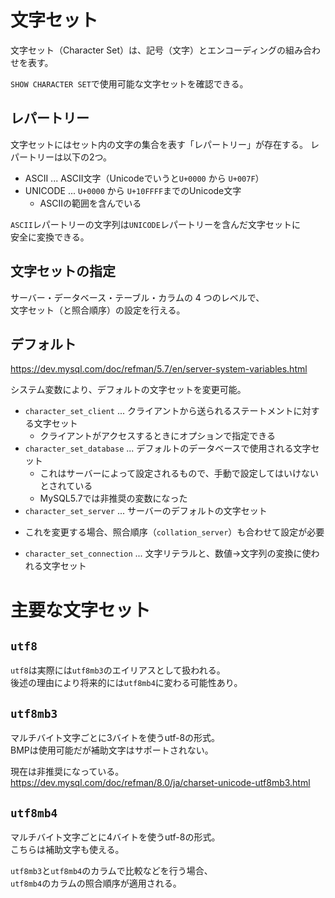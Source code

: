 # 文字セット
文字セット（Character Set）は、記号（文字）とエンコーディングの組み合わせを表す。  

`SHOW CHARACTER SET`で使用可能な文字セットを確認できる。

## レパートリー
文字セットにはセット内の文字の集合を表す「レパートリー」が存在する。
レパートリーは以下の2つ。

* ASCII ... ASCII文字（Unicodeでいうと`U+0000` から `U+007F`）
* UNICODE ... `U+0000` から `U+10FFFF`までのUnicode文字
  - ASCIIの範囲を含んでいる

`ASCII`レパートリーの文字列は`UNICODE`レパートリーを含んだ文字セットに  
安全に変換できる。

## 文字セットの指定
サーバー・データベース・テーブル・カラムの 4 つのレベルで、  
文字セット（と照合順序）の設定を行える。

## デフォルト
<https://dev.mysql.com/doc/refman/5.7/en/server-system-variables.html>

システム変数により、デフォルトの文字セットを変更可能。

* `character_set_client` ... クライアントから送られるステートメントに対する文字セット
  - クライアントがアクセスするときにオプションで指定できる
* `character_set_database` ... デフォルトのデータベースで使用される文字セット
  - これはサーバーによって設定されるもので、手動で設定してはいけないとされている
  - MySQL5.7では非推奨の変数になった
*  `character_set_server` ... サーバーのデフォルトの文字セット
  - これを変更する場合、照合順序（`collation_server`）も合わせて設定が必要
* `character_set_connection` ... 文字リテラルと、数値→文字列の変換に使われる文字セット

# 主要な文字セット
## `utf8`
`utf8`は実際には`utf8mb3`のエイリアスとして扱われる。  
後述の理由により将来的には`utf8mb4`に変わる可能性あり。

##  `utf8mb3`
マルチバイト文字ごとに3バイトを使うutf-8の形式。  
BMPは使用可能だが補助文字はサポートされない。

現在は非推奨になっている。  
<https://dev.mysql.com/doc/refman/8.0/ja/charset-unicode-utf8mb3.html>

## `utf8mb4`
マルチバイト文字ごとに4バイトを使うutf-8の形式。  
こちらは補助文字も使える。

`utf8mb3`と`utf8mb4`のカラムで比較などを行う場合、  
`utf8mb4`のカラムの照合順序が適用される。
